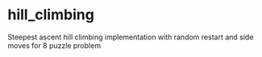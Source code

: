 # hill_climbing
Steepest ascent hill climbing implementation with random restart and side moves for 8 puzzle problem
